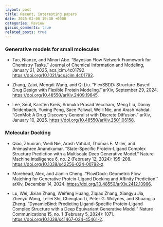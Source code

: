 ```yaml
---
layout: post
title: Recent, interesting papers
date: 2025-02-06 19:30 +0000
categories: Review
giscus_comments: true
related_posts: true
---
```



### Generative models for small molecules
- Tao, Nianze, and Minori Abe. “Bayesian Flow Network Framework for Chemistry Tasks.” Journal of Chemical Information and Modeling, January 21, 2025, acs.jcim.4c01792. https://doi.org/10.1021/acs.jcim.4c01792.
- Zhang, Zaixi, Mengdi Wang, and Qi Liu. “FlexSBDD: Structure-Based Drug Design with Flexible Protein Modeling.” arXiv, September 29, 2024. https://doi.org/10.48550/arXiv.2409.19645.

- Lee, Seul, Karsten Kreis, Srimukh Prasad Veccham, Meng Liu, Danny Reidenbach, Yuxing Peng, Saee Paliwal, Weili Nie, and Arash Vahdat. “GenMol: A Drug Discovery Generalist with Discrete Diffusion.” arXiv, January 10, 2025. https://doi.org/10.48550/arXiv.2501.06158.


### Molecular Docking
- Qiao, Zhuoran, Weili Nie, Arash Vahdat, Thomas F. Miller, and Animashree Anandkumar. “State-Specific Protein–Ligand Complex Structure Prediction with a Multiscale Deep Generative Model.” Nature Machine Intelligence 6, no. 2 (February 12, 2024): 195–208. https://doi.org/10.1038/s42256-024-00792-z.

- Morehead, Alex, and Jianlin Cheng. “FlowDock: Geometric Flow Matching for Generative Protein-Ligand Docking and Affinity Prediction.” arXiv, December 14, 2024. https://doi.org/10.48550/arXiv.2412.10966.

- Lu, Wei, Jixian Zhang, Weifeng Huang, Ziqiao Zhang, Xiangyu Jia, Zhenyu Wang, Leilei Shi, Chengtao Li, Peter G. Wolynes, and Shuangjia Zheng. “DynamicBind: Predicting Ligand-Specific Protein-Ligand Complex Structure with a Deep Equivariant Generative Model.” Nature Communications 15, no. 1 (February 5, 2024): 1071. https://doi.org/10.1038/s41467-024-45461-2.
